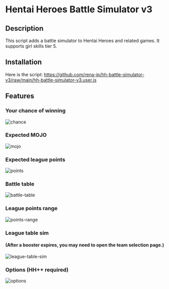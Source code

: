 # Hentai Heroes Battle Simulator v3

## Description
This script adds a battle simulator to Hentai Heroes and related games. It supports girl skills tier 5.

## Installation
Here is the script:
https://github.com/rena-jp/hh-battle-simulator-v3/raw/main/hh-battle-simulator-v3.user.js

## Features

### Your chance of winning
![chance](https://github.com/rena-jp/hh-battle-simulator/assets/101486573/b362b069-a47d-4b61-b2d5-cde8a37f18d9)

### Expected MOJO
![mojo](https://github.com/rena-jp/hh-battle-simulator/assets/101486573/954956cc-d7b0-4d78-bd27-35f96f2b4bea)

### Expected league points
![points](https://github.com/rena-jp/hh-battle-simulator/assets/101486573/8e87739f-dc23-44d4-af9e-600d6298ed8f)

### Battle table
![battle-table](https://github.com/rena-jp/hh-battle-simulator/assets/101486573/ef27b4a6-94d6-4c8b-8f3d-090a3373fdca)

### League points range
![points-range](https://github.com/rena-jp/hh-battle-simulator-v3/assets/101486573/aa4ac3c8-4e95-4239-bb91-2ea76427a451)

### League table sim
#### (After a booster expires, you may need to open the team selection page.)
![league-table-sim](https://github.com/rena-jp/hh-battle-simulator-v3/assets/101486573/ef503ea3-2247-4b7a-8de0-9f970529a164)

### Options (HH++ required)
![options](https://github.com/rena-jp/hh-battle-simulator-v3/assets/101486573/4192efe7-c7b4-4646-a594-00e363436b15)
